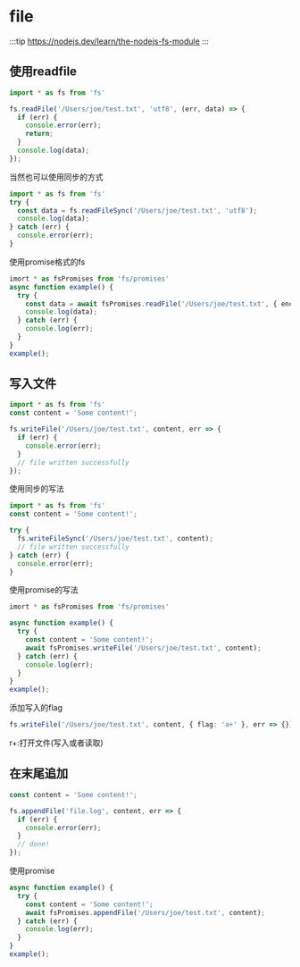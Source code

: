# file

:::tip
<https://nodejs.dev/learn/the-nodejs-fs-module>
:::

## 使用readfile

```ts
import * as fs from 'fs'

fs.readFile('/Users/joe/test.txt', 'utf8', (err, data) => {
  if (err) {
    console.error(err);
    return;
  }
  console.log(data);
});

```

当然也可以使用同步的方式

```ts
import * as fs from 'fs'
try {
  const data = fs.readFileSync('/Users/joe/test.txt', 'utf8');
  console.log(data);
} catch (err) {
  console.error(err);
}
```

使用promise格式的fs

```ts
imort * as fsPromises from 'fs/promises'
async function example() {
  try {
    const data = await fsPromises.readFile('/Users/joe/test.txt', { encoding: 'utf8' });
    console.log(data);
  } catch (err) {
    console.log(err);
  }
}
example();
```

## 写入文件

```ts
import * as fs from 'fs'
const content = 'Some content!';

fs.writeFile('/Users/joe/test.txt', content, err => {
  if (err) {
    console.error(err);
  }
  // file written successfully
});
```

使用同步的写法

```ts
import * as fs from 'fs'
const content = 'Some content!';

try {
  fs.writeFileSync('/Users/joe/test.txt', content);
  // file written successfully
} catch (err) {
  console.error(err);
}
```

使用promise的写法

```ts
imort * as fsPromises from 'fs/promises'

async function example() {
  try {
    const content = 'Some content!';
    await fsPromises.writeFile('/Users/joe/test.txt', content);
  } catch (err) {
    console.log(err);
  }
}
example();

```

添加写入的flag

```ts
fs.writeFile('/Users/joe/test.txt', content, { flag: 'a+' }, err => {});

```

r+:打开文件(写入或者读取)

## 在末尾追加

```ts
const content = 'Some content!';

fs.appendFile('file.log', content, err => {
  if (err) {
    console.error(err);
  }
  // done!
});
```

使用promise

```ts
async function example() {
  try {
    const content = 'Some content!';
    await fsPromises.appendFile('/Users/joe/test.txt', content);
  } catch (err) {
    console.log(err);
  }
}
example();
```
